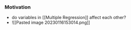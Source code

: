### Motivation
+ do variables in [[Multiple Regression]] affect each other?
+ ![[Pasted image 20230116153014.png]]